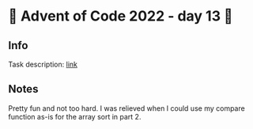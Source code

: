 # 🎄 Advent of Code 2022 - day 13 🎄

## Info

Task description: [link](https://adventofcode.com/2022/day/13)

## Notes

Pretty fun and not too hard. I was relieved when I could use my compare function as-is for the array sort in part 2.
